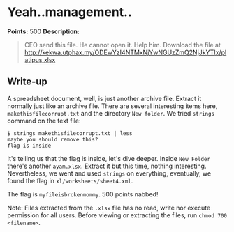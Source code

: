 # Yeah..management..

**Points:** 500
**Description:** 

> CEO send this file. He cannot open it. Help him. Download the file at http://kekwa.utphax.my/ODEwYzI4NTMxNjYwNGUzZmQ2NjJkYTIx/platipus.xlsx

## Write-up

A spreadsheet document, well, is just another archive file. Extract it normally just like an archive file. There are several interesting items here, `makethisfilecorrupt.txt` and the directory `New folder`. We tried `strings` command on the text file:

```
$ strings makethisfilecorrupt.txt | less
maybe you should remove this?
flag is inside
```

It's telling us that the flag is inside, let's dive deeper. Inside `New Folder` there's another `ayam.xlsx`. Extract it but this time, nothing interesting. Nevertheless, we went and used `strings` on everything, eventually, we found the flag in `xl/worksheets/sheet4.xml`.

The flag is `myfileisbrokenmommy`. 500 points nabbed!

Note: Files extracted from the `.xlsx` file has no read, write nor execute permission for all users. Before viewing or extracting the files, run `chmod 700 <filename>`.
